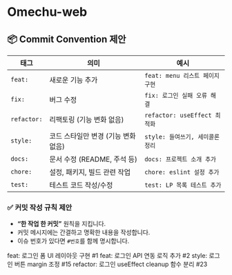 # Omechu-web
## 📦 Commit Convention 제안

| **태그**     | **의미**                             | **예시**                         |
|--------------|--------------------------------------|----------------------------------|
| `feat:`      | 새로운 기능 추가                     | `feat: menu 리스트 페이지 구현` |
| `fix:`       | 버그 수정                            | `fix: 로그인 실패 오류 해결`    |
| `refactor:`  | 리팩토링 (기능 변화 없음)            | `refactor: useEffect 최적화`    |
| `style:`     | 코드 스타일만 변경 (기능 변화 없음)  | `style: 들여쓰기, 세미콜론 정리`|
| `docs:`      | 문서 수정 (README, 주석 등)          | `docs: 프로젝트 소개 추가`      |
| `chore:`     | 설정, 패키지, 빌드 관련 작업         | `chore: eslint 설정 추가`       |
| `test:`      | 테스트 코드 작성/수정                | `test: LP 목록 테스트 추가`     |

### ✅ 커밋 작성 규칙 제안

- **“한 작업 한 커밋”** 원칙을 지킵니다.
- 커밋 메시지에는 간결하고 명확한 내용을 작성합니다.
- 이슈 번호가 있다면 `#번호`를 함께 명시합니다.

feat: 로그인 폼 UI 레이아웃 구현 #1
feat: 로그인 API 연동 로직 추가 #2
style: 로그인 버튼 margin 조정 #15
refactor: 로그인 useEffect cleanup 함수 분리 #23

